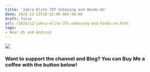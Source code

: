 ```yaml
---
title: 'Jabra Elite 75T Unboxing and Hands-On'
date: 2020-12-23T18:52:00.005-08:00
draft: false
url: /2020/12/jabra-elite-75t-unboxing-and-hands-on.html
tags: 
- Wear OS and Android
---
```


[![](https://1.bp.blogspot.com/-yK8ytCDd_eg/X-QCkviZecI/AAAAAAAAMEE/hKazOBPBRKgPFo9_ZVHWDoeLgxe6CuUFACNcBGAsYHQ/s320/PXL_20201205_200927497.jpg)](https://1.bp.blogspot.com/-yK8ytCDd_eg/X-QCkviZecI/AAAAAAAAMEE/hKazOBPBRKgPFo9_ZVHWDoeLgxe6CuUFACNcBGAsYHQ/s2048/PXL_20201205_200927497.jpg)

  

  

  

### Want to support the channel and Blog? You can Buy Me a coffee with the button below!
